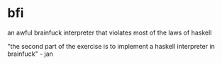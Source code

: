 # bfi
an awful brainfuck interpreter that violates most of the laws of haskell

"the second part of the exercise is to implement a haskell interpreter in brainfuck" - jan
